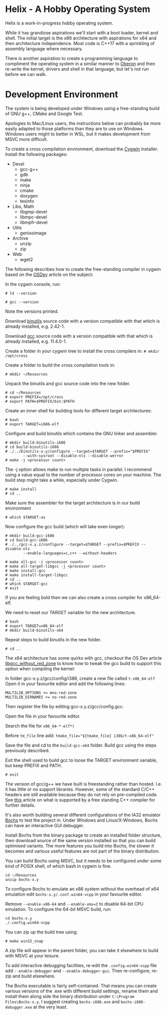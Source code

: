 # Helix - A Hobby Operating System
Helix is a work-in-progress hobby operating system.

While it has grandiose aspirations we'll start with a boot loader, kernel
and shell. The initial target is the x86 architecture with aspirations for x64
and then architecture independence. Most code is C++17 with a sprinkling of
assembly language where necessary.

There is another aspiration to create a programming language to compliment the
operating system in a similar manner to
[Oberon](https://en.wikipedia.org/wiki/Oberon_(programming_language))
and then re-write the kernel, drivers and shell in that language, but let's not
run before we can walk.

# Development Environment

The system is being developed under Windows using a free-standing build of
GNU g++, CMake and Google Test.

Apologies to Mac/Linux users, the instructions below can probably be more
easily adapted to those platforms than they are to use on Windows. Windows
users might to better in WSL, but it makes development from MSVC more
difficult.

To create a cross compilation environment, download the [Cygwin](https://www.cygwin.com) installer.
Install the following packages:
- Devel
    - gcc-g++
    - gdb
    - make
    - ninja
    - cmake
    - doxygen
    - texinfo
- Libs, Math
    - libgmp-devel
    - libmpc-devel
    - libmpfr-devel
- Utils
    - genisoimage
- Archive
    - unzip
    - zip
- Web
    - wget2

The following describes how to create the free-standing compiler in cygwin based on
the [OSDev](https://wiki.osdev.org/GCC_Cross-Compiler) article on the subject:

In the cygwin console, run:

```
# ld --version

# gcc --version
```

Note the versions printed.

Download [binutils](https://ftp.gnu.org/gnu/binutils/) source code with a version
compatible with that which is already installed, e.g. 2.42-1.

Download [gcc](https://gcc.gnu.org/) source code with a version compatible with
that which is already installed, e.g. 11.4.0-1.

Create a folder in your cygwin tree to install the cross compilers in:
`# mkdir /opt/cross`

Create a folder to build the cross compilation tools in:

`# mkdir ~/Resources`

Unpack the binutils and gcc source code into the new folder.

```
# cd ~/Resources
# export PREFIX=/opt/cross
# export PATH=$PREFIX/bin:$PATH
```

Create an inner shell for building tools for different target architectures:

```
# bash
# export TARGET=i686-elf
```

Configure and build binutils which contains the GNU linker and assembler.

```
# mkdir build-binutils-i686
# cd build-binutils-i686
# ./../binutils-x.y/configure --target=$TARGET --prefix="$PREFIX"
        --with-sysroot --disable-nls --disable-werror
# make -j <processor count>
```

The -j option allows make to run multiple tasks in parallel. I recommend using a value equal to the number of processor cores on your machine. The build step might take a while, especially under Cygwin.

```
# make install
# cd ..
```

Make sure the assembler for the target architecture is in our build environment

`# which $TARGET-as`

Now configure the gcc build (which will take even longer):

```
# mkdir build-gcc-i686
# cd build-gcc-i686
# ./../gcc-x.y.z/configure --target=$TARGET --prefix=$PREFIX --disable-nls
        --enable-languages=c,c++ --without-headers

# make all-gcc -j <processor count>
# make all-target-libgcc -j <processor count>
# make install-gcc
# make install-target-libgcc
# cd ..
# which $TARGET-gcc
# exit
```

If you are feeling bold then we can also create a cross compiler for x86_64-elf.

We need to reset our TARGET variable for the new architecture.

```
# bash
# export TARGET=x86_64-elf
# mkdir build-binutils-x64
```

Repeat steps to build binutils in the new folder.

`# cd ..`

The x64 architecture has some quirks with gcc, checkout the OS Dev article
[libgcc_without_red_zone](https://wiki.osdev.org/Libgcc_without_red_zone) to
know how to tweak the gcc build to support this option when compiling the kernel:

In folder gcc-x.y.z/gcc/config/i386, create a new file called `t-x86_64-elf`
Open it in your favourite editor and add the following lines:

```
MULTILIB_OPTIONS += mno-red-zone
MULTILIB_DIRNAMES += no-red-zone
```

Then register the file by editing gcc-x.y.z/gcc/config.gcc.

Open the file in your favourite editor.

Search the file for `x86_64-*-elf*)`

Before `tm_file` line add: `tmake_file="${tmake_file} i386/t-x86_64-elf"`

Save the file and cd to the `build-gcc-x64` folder. Build gcc using the steps
previously described.

Exit the shell used to build gcc to loose the TARGET environment variable, but
keep PREFIX and PATH.

`# exit`

The version of gcc/g++ we have built is freestanding rather than hosted. I.e.
it has little or no support libraries. However, some of the standard C/C++
headers are still available because they do not rely on pre-compiled code. See
[this](https://en.cppreference.com/w/cpp/freestanding) article on what is
supported by a free standing C++ compiler for further details.

It's also worth building several different configurations of the IA32 emulator
[Bochs](https://bochs.sourceforge.io/) to test the project in. Under Windows and
Linux/X-Windows, Bochs can have an interactive GUI debugger.

Install Bochs from the binary package to create an installed folder structure,
then download source of the same version installed so that you can build
optimised variants. The more features you build into Bochs, the slower it
becomes and various useful features are not part of the binary distribution.

You can build Bochs using MSVC, but it needs to be configured under some kind
of POSIX shell, of which bash in cygwin is fine.

```
cd ~/Resources
unzip bochs-x.y
```

To configure Bochs to emulate an x86 system without the overhead of x64 emulation
edit `bochs-x.y/.conf.win64-vcpp` in your favourite editor.

Remove `--enable-x86-64` and `--enable-vmx=2` to disable 64-bit CPU emulation. To
configure the 64-bit MSVC build, run:

```
cd bochs-x.y
./.config.win64-vcpp
```

You can zip up the build tree using:

`# make win32_snap`

A zip file will appear in the parent folder, you can take it elsewhere to build
with MSVC at your leisure.

To add interactive debugging facilities, re-edit the `.config.win64-vcpp` file
add `--enable-debugger` and `--enable-debugger-gui`. Then re-configure, re-zip and
build elsewhere.

The Bochs executable is fairly self-contained. That means you can create various
versions of the .exe with different build settings, rename them and install them
along side the binary distribution under `C:\Program Files\Bochs-x.y`.
I suggest creating `bochs-i686.exe` and `bochs-i686-debugger.exe` at the very
least.